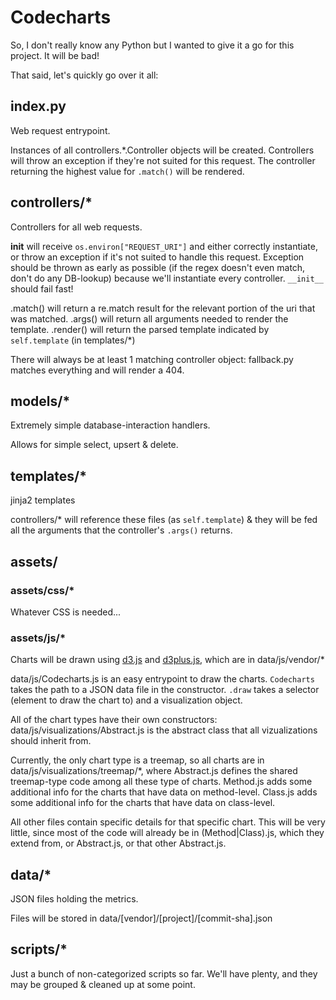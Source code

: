 # Codecharts

So, I don't really know any Python but I wanted to give it a go for this project. It will be bad!

That said, let's quickly go over it all:

## index.py

Web request entrypoint.

Instances of all controllers.*.Controller objects will be created.
Controllers will throw an exception if they're not suited for this request.
The controller returning the highest value for `.match()` will be rendered.

## controllers/*

Controllers for all web requests.

__init__ will receive `os.environ["REQUEST_URI"]` and either correctly instantiate, or throw an exception if it's not
suited to handle this request. Exception should be thrown as early as possible (if the regex doesn't even match, don't
do any DB-lookup) because we'll instantiate every controller. `__init__` should fail fast!

.match() will return a re.match result for the relevant portion of the uri that was matched.
.args() will return all arguments needed to render the template.
.render() will return the parsed template indicated by `self.template` (in templates/*)

There will always be at least 1 matching controller object: fallback.py matches everything and will render a 404.

## models/*

Extremely simple database-interaction handlers.

Allows for simple select, upsert & delete.

## templates/*

jinja2 templates

controllers/* will reference these files (as `self.template`) & they will be fed all the arguments that the controller's
`.args()` returns.

## assets/

### assets/css/*

Whatever CSS is needed...

### assets/js/*

Charts will be drawn using [d3.js](http://d3js.org/) and [d3plus.js](http://d3plus.org/), which are in data/js/vendor/*

data/js/Codecharts.js is an easy entrypoint to draw the charts.
`Codecharts` takes the path to a JSON data file in the constructor.
`.draw` takes a selector (element to draw the chart to) and a visualization object.

All of the chart types have their own constructors:
data/js/visualizations/Abstract.js is the abstract class that all vizualizations should inherit from.

Currently, the only chart type is a treemap, so all charts are in data/js/visualizations/treemap/*, where
Abstract.js defines the shared treemap-type code among all these type of charts.
Method.js adds some additional info for the charts that have data on method-level.
Class.js adds some additional info for the charts that have data on class-level.

All other files contain specific details for that specific chart. This will be very little, since most of the code will
already be in (Method|Class).js, which they extend from, or Abstract.js, or that other Abstract.js.

## data/*

JSON files holding the metrics.

Files will be stored in data/[vendor]/[project]/[commit-sha].json

## scripts/*

Just a bunch of non-categorized scripts so far. We'll have plenty, and they may be grouped & cleaned up at some point.
